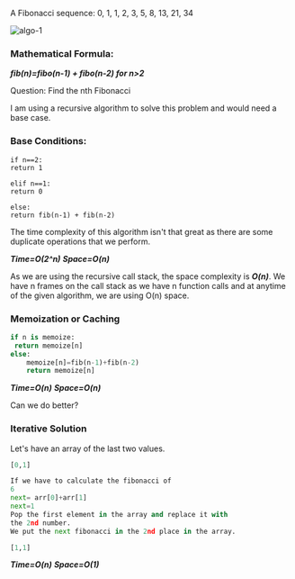  A Fibonacci sequence: 0, 1, 1, 2, 3, 5, 8, 13, 21, 34

![algo-1](https://user-images.githubusercontent.com/15992276/57350672-043bb680-712d-11e9-9fd7-d00653dc1fa7.JPG)

### Mathematical Formula:

**_fib(n)=fibo(n-1) + fibo(n-2) for n>2_**

Question: Find the nth Fibonacci

I am using a recursive algorithm to solve this problem and would need a base case.

### Base Conditions:

```
if n==2:
return 1

elif n==1:
return 0

else:
return fib(n-1) + fib(n-2)

```

The time complexity of this algorithm isn't that great as there are some duplicate operations that we perform.

**_Time=O(2^n)_**
**_Space=O(n)_**

As we are using the recursive call stack, the space complexity is ***O(n)***.
We have n frames on the call stack as we have n function calls and at anytime
of the given algorithm, we are using O(n) space.

### Memoization or Caching

```python
if n is memoize:
 return memoize[n]
else:
    memoize[n]=fib(n-1)+fib(n-2)
    return memoize[n]
```

**_Time=O(n)_**
**_Space=O(n)_**

Can we do better?

### Iterative Solution

Let's have an array of the last two values.

```python
[0,1]

If we have to calculate the fibonacci of
6
next= arr[0]+arr[1]
next=1
Pop the first element in the array and replace it with
the 2nd number.
We put the next fibonacci in the 2nd place in the array.

[1,1]

```

**_Time=O(n)_**
**_Space=O(1)_**
